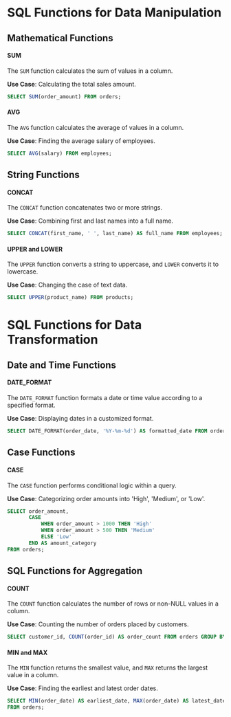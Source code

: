 
# SQL Functions for Data Manipulation
## Mathematical Functions

#### SUM
The `SUM` function calculates the sum of values in a column.

**Use Case**: Calculating the total sales amount.
```sql
SELECT SUM(order_amount) FROM orders;
```
#### AVG

The `AVG` function calculates the average of values in a column.

**Use Case**: Finding the average salary of employees.

```sql
SELECT AVG(salary) FROM employees;
```
## String Functions

#### CONCAT

The `CONCAT` function concatenates two or more strings.

**Use Case**: Combining first and last names into a full name.

```sql
SELECT CONCAT(first_name, ' ', last_name) AS full_name FROM employees;
```

#### UPPER and LOWER

The `UPPER` function converts a string to uppercase, and `LOWER` converts it to lowercase.

**Use Case**: Changing the case of text data.

```sql
SELECT UPPER(product_name) FROM products;
```

# SQL Functions for Data Transformation

## Date and Time Functions

#### DATE_FORMAT

The `DATE_FORMAT` function formats a date or time value according to a specified format.

**Use Case**: Displaying dates in a customized format.

```sql
SELECT DATE_FORMAT(order_date, '%Y-%m-%d') AS formatted_date FROM orders;
```

## Case Functions

#### CASE

The `CASE` function performs conditional logic within a query.

**Use Case**: Categorizing order amounts into 'High', 'Medium', or 'Low'.

```sql
SELECT order_amount,
       CASE
           WHEN order_amount > 1000 THEN 'High'
           WHEN order_amount > 500 THEN 'Medium'
           ELSE 'Low'
       END AS amount_category
FROM orders;
```

## SQL Functions for Aggregation

#### COUNT

The `COUNT` function calculates the number of rows or non-NULL values in a column.

**Use Case**: Counting the number of orders placed by customers.

```sql
SELECT customer_id, COUNT(order_id) AS order_count FROM orders GROUP BY customer_id;
```

#### MIN and MAX

The `MIN` function returns the smallest value, and `MAX` returns the largest value in a column.

**Use Case**: Finding the earliest and latest order dates.

```sql
SELECT MIN(order_date) AS earliest_date, MAX(order_date) AS latest_date
FROM orders;
```